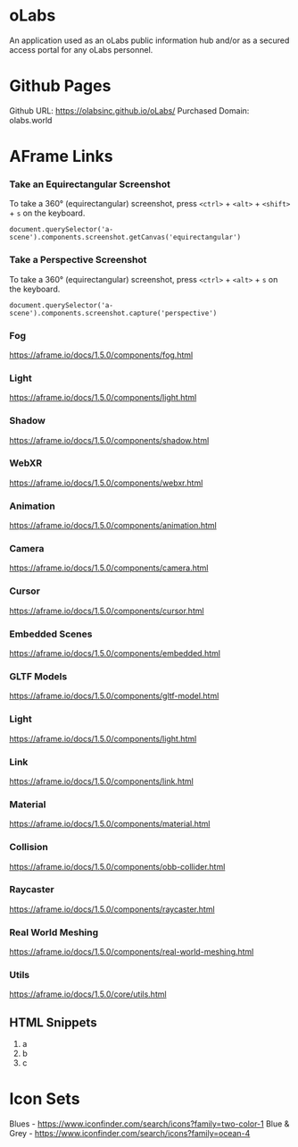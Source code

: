 # oLabs
An application used as an oLabs public information hub and/or as a secured access portal for any oLabs personnel.


# Github Pages

Github URL: https://olabsinc.github.io/oLabs/
Purchased Domain: olabs.world




# AFrame Links

### Take an Equirectangular Screenshot
To take a 360° (equirectangular) screenshot, press ```<ctrl>``` + ```<alt>``` + ```<shift>``` + ```s``` on the keyboard.

```document.querySelector('a-scene').components.screenshot.getCanvas('equirectangular')```



### Take a Perspective Screenshot
To take a 360° (equirectangular) screenshot, press ```<ctrl>``` + ```<alt>``` + ```s``` on the keyboard.

```document.querySelector('a-scene').components.screenshot.capture('perspective')```

### Fog
https://aframe.io/docs/1.5.0/components/fog.html


### Light
https://aframe.io/docs/1.5.0/components/light.html

### Shadow
https://aframe.io/docs/1.5.0/components/shadow.html

### WebXR
https://aframe.io/docs/1.5.0/components/webxr.html

### Animation
https://aframe.io/docs/1.5.0/components/animation.html

### Camera
https://aframe.io/docs/1.5.0/components/camera.html

### Cursor
https://aframe.io/docs/1.5.0/components/cursor.html

### Embedded Scenes
https://aframe.io/docs/1.5.0/components/embedded.html

### GLTF Models
https://aframe.io/docs/1.5.0/components/gltf-model.html

### Light
https://aframe.io/docs/1.5.0/components/light.html

### Link
https://aframe.io/docs/1.5.0/components/link.html

### Material
https://aframe.io/docs/1.5.0/components/material.html

### Collision
https://aframe.io/docs/1.5.0/components/obb-collider.html

### Raycaster
https://aframe.io/docs/1.5.0/components/raycaster.html

### Real World Meshing
https://aframe.io/docs/1.5.0/components/real-world-meshing.html

### Utils
https://aframe.io/docs/1.5.0/core/utils.html



## HTML Snippets


<ol>
    <li>a</li>
    <li>b</li>
    <li>c</li>
</ol>



# Icon Sets

Blues - https://www.iconfinder.com/search/icons?family=two-color-1
Blue & Grey - https://www.iconfinder.com/search/icons?family=ocean-4
